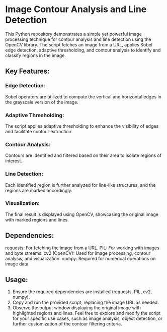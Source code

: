 # Image Contour Analysis and Line Detection
This Python repository demonstrates a simple yet powerful image processing technique for contour analysis and line detection using the OpenCV library. The script fetches an image from a URL, applies Sobel edge detection, adaptive thresholding, and contour analysis to identify and classify regions in the image.
## Key Features:
### Edge Detection: 
Sobel operators are utilized to compute the vertical and horizontal edges in the grayscale version of the image.
### Adaptive Thresholding:
The script applies adaptive thresholding to enhance the visibility of edges and facilitate contour extraction.
### Contour Analysis: 
Contours are identified and filtered based on their area to isolate regions of interest.
### Line Detection: 
Each identified region is further analyzed for line-like structures, and the regions are marked accordingly.
### Visualization: 
The final result is displayed using OpenCV, showcasing the original image with marked regions and lines.
## Dependencies:
requests: For fetching the image from a URL.
PIL: For working with images and byte streams.
cv2 (OpenCV): Used for image processing, contour analysis, and visualization.
numpy: Required for numerical operations on image data.
## Usage:
1) Ensure the required dependencies are installed (requests, PIL, cv2, numpy).
2) Copy and run the provided script, replacing the image URL as needed.
3) Observe the output window displaying the original image with highlighted regions and lines.
Feel free to explore and modify the script for your specific use cases, such as image analysis, object detection, or further customization of the contour filtering criteria.
